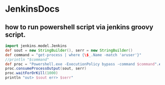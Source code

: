 # JenkinsDocs
how to run powershell script via jenkins groovy script.
---
```groovy
import jenkins.model.Jenkins
def sout = new StringBuilder(), serr = new StringBuilder()
def command = "get-process | where {\$_.Name -match 'aruser'}"
//println "$command"
def proc = "Powershell.exe -ExecutionPolicy bypass -command $command".execute()
proc.consumeProcessOutput(sout, serr)
proc.waitForOrKill(1000)
println "out> $sout err> $serr"
```

